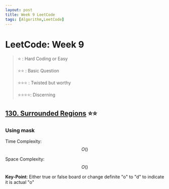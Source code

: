 ```yaml
---
layout: post
title: Week 9 LeetCode
tags: [Algorithm,LeetCode]
---
```

# LeetCode: Week 9
> :star: : Hard Coding or Easy
>
> :star::star: : Basic Question
>
> :star::star::star: : Twisted but worthy
>
> :star::star::star::star:: Discerning

## [130. Surrounded Regions](https://leetcode.com/problems/surrounded-regions/submissions/) :star::star:

### Using mask

Time Complexity: $$O()$$

Space Complexity: $$O()$$

**Key-Point**:  Either true or false board or change definite "o" to "d" to indicate it is actual  "o"


```python

```
